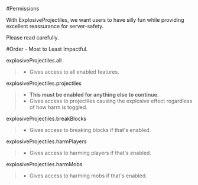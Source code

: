 #Permissions

With ExplosiveProjectiles, we want users to have silly fun while providing excellent reassurance for server-safety.

Please read carefully.


#Order - Most to Least Impactful.

explosiveProjectiles.all
> - Gives access to all enabled features.

explosiveProjectiles.projectiles
> - **This must be enabled for anything else to continue.**
> - Gives access to projectiles causing the explosive effect regardless of how harm is toggled.

explosiveProjectiles.breakBlocks
> - Gives access to breaking blocks if that's enabled.

explosiveProjectiles.harmPlayers
> - Gives access to harming players if that's enabled.

explosiveProjectiles.harmMobs
> - Gives access to harming mobs if that's enabled.
